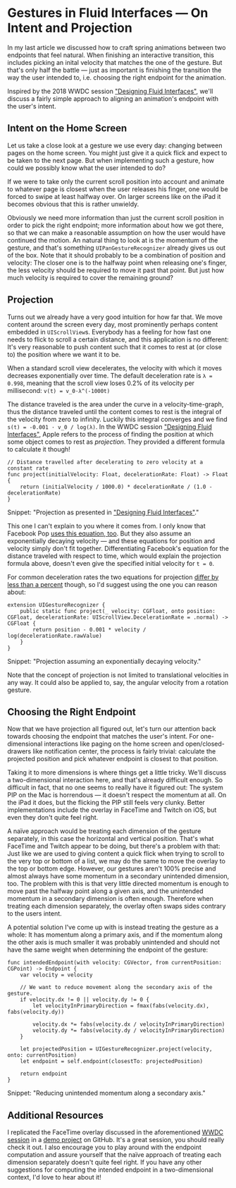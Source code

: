 # Gestures in Fluid Interfaces — On Intent and Projection

In my last article we discussed how to craft spring animations between two endpoints that feel natural. When finishing an interactive transition, this includes picking an inital velocity that matches the one of the gesture. But that's only half the battle — just as important is finishing the transition the way the user intended to, i.e. choosing the right endpoint for the animation.

Inspired by the 2018 WWDC session ["Designing Fluid Interfaces"][Designing Fluid Interfaces], we'll discuss a fairly simple approach to aligning an animation's endpoint with the user's intent.


## Intent on the Home Screen

Let us take a close look at a gesture we use every day: changing between pages on the home screen. You might just give it a quick flick and expect to be taken to the next page. But when implementing such a gesture, how could we possibly know what the user intended to do?

If we were to take only the current scroll position into account and animate to whatever page is closest when the user releases his finger, one would be forced to swipe at least halfway over. On larger screens like on the iPad it becomes obvious that this is rather unwieldy.

Obviously we need more information than just the current scroll position in order to pick the right endpoint; more information about how we got there, so that we can make a reasonable assumption on how the user would have continued the motion. An natural thing to look at is the momentum of the gesture, and that's something `UIPanGestureRecognizer` already gives us out of the box. Note that it should probably to be a combination of position and velocity: The closer one is to the halfway point when releasing one's finger, the less velocity should be required to move it past that point. But just how much velocity is required to cover the remaining ground?


## Projection

Turns out we already have a very good intuition for how far that. We move content around the screen every day, most prominently perhaps content embedded in `UIScrollView`s. Everybody has a feeling for how fast one needs to flick to scroll a certain distance, and this application is no different: It's very reasonable to push content such that it comes to rest at (or close to) the position where we want it to be.

When a standard scroll view decelerates, the velocity with which it moves decreases exponentially over time. The default deceleration rate is `λ = 0.998`, meaning that the scroll view loses 0.2% of its velocity per millisecond: `v(t) = v_0·λ^(-1000t)`

The distance traveled is the area under the curve in a velocity-time-graph, thus the distance traveled until the content comes to rest is the integral of the velocity from zero to infinity. Luckily this integral converges and we find `s(t) = -0.001 · v_0 / log(λ)`. In the WWDC session ["Designing Fluid Interfaces"][Designing Fluid Interfaces], Apple refers to the process of finding the position at which some object comes to rest as _projection_. They provided a different formula to calculate it though!

```
// Distance travelled after decelerating to zero velocity at a constant rate
func project(initialVelocity: Float, decelerationRate: Float) -> Float {
    return (initialVelocity / 1000.0) * decelerationRate / (1.0 - decelerationRate)
}
```
Snippet: "Projection as presented in ["Designing Fluid Interfaces"][Designing Fluid Interfaces]."

This one I can't explain to you where it comes from. I only know that Facebook Pop [uses this equation, too][Facebook Implementation]. But they also assume an exponentially decaying velocity — and these equations for position and velocity simply don't fit together. Differentiating Facebook's equation for the distance traveled with respect to time, which would explain the projection formula above, doesn't even give the specified initial velocity for `t = 0`.

For common deceleration rates the two equations for projection [differ by less than a percent][Projection Comparison] though, so I'd suggest using the one you can reason about:

```
extension UIGestureRecognizer {
    public static func project(_ velocity: CGFloat, onto position: CGFloat, decelerationRate: UIScrollView.DecelerationRate = .normal) -> CGFloat {
        return position - 0.001 * velocity / log(decelerationRate.rawValue)
    }
}
```
Snippet: "Projection assuming an exponentially decaying velocity."

Note that the concept of projection is not limited to translational velocities in any way. It could also be applied to, say, the angular velocity from a rotation gesture.


## Choosing the Right Endpoint

Now that we have projection all figured out, let's turn our attention back towards choosing the endpoint that matches the user's intent. For one-dimensional interactions like paging on the home screen and open/closed-drawers like notification center, the process is fairly trivial: calculate the projected position and pick whatever endpoint is closest to that position.

Taking it to more dimensions is where things get a little tricky. We'll discuss a two-dimensional interaction here, and that's already difficult enough. So difficult in fact, that no one seems to really have it figured out: The system PIP on the Mac is horrendous — it doesn't respect the momentum at all. On the iPad it does, but the flicking the PIP still feels very clunky. Better implementations include the overlay in FaceTime and Twitch on iOS, but even they don't quite feel right.

A naïve approach would be treating each dimension of the gesture separately, in this case the horizontal and vertical position. That's what FaceTime and Twitch appear to be doing, but there's a problem with that: Just like we are used to giving content a quick flick when trying to scroll to the very top or bottom of a list, we may do the same to move the overlay to the top or bottom edge. However, our gestures aren't 100% precise and almost always have some momentum in a secondary unintended dimension, too. The problem with this is that very little directed momentum is enough to move past the halfway point along a given axis, and the unintended momentum in a secondary dimension is often enough. Therefore when treating each dimension separately, the overlay often swaps sides contrary to the users intent.

A potential solution I've come up with is instead treating the gesture as a whole: It has momentum along a primary axis, and if the momentum along the other axis is much smaller it was probably unintended and should not have the same weight when determining the endpoint of the gesture:

```
func intendedEndpoint(with velocity: CGVector, from currentPosition: CGPoint) -> Endpoint {
    var velocity = velocity

    // We want to reduce movement along the secondary axis of the gesture.
    if velocity.dx != 0 || velocity.dy != 0 {
        let velocityInPrimaryDirection = fmax(fabs(velocity.dx), fabs(velocity.dy))

        velocity.dx *= fabs(velocity.dx / velocityInPrimaryDirection)
        velocity.dy *= fabs(velocity.dy / velocityInPrimaryDirection)
    }

    let projectedPosition = UIGestureRecognizer.project(velocity, onto: currentPosition)
    let endpoint = self.endpoint(closestTo: projectedPosition)

    return endpoint
}
```
Snippet: "Reducing unintended momentum along a secondary axis."


## Additional Resources

I replicated the FaceTime overlay discussed in the aforementioned [WWDC session][Designing Fluid Interfaces] in a [demo project][GitHub Repository] on GitHub. It's a great session, you should really check it out. I also encourage you to play around with the endpoint computation and assure yourself that the naïve approach of treating each dimension separately doesn't quite feel right. If you have any other suggestions for computing the intended endpoint in a two-dimensional context, I'd love to hear about it!


[GitHub Repository]: https://github.com/jenox/UIKit-Playground/tree/master/02-Gestures-In-Fluid-Interfaces/ "Gestures In Fluid Interfaces"
[Designing Fluid Interfaces]: https://developer.apple.com/videos/play/wwdc2018/803/ "Designing Fluid Interfaces"
[Facebook Implementation]: https://github.com/facebook/pop/blob/92b2c5b7bcad64f7507da34f921492c71ff1d330/pop/POPDecayAnimationInternal.h#L34 "Facebook Pop on Github"
[Projection Comparison]: https://www.wolframalpha.com/input/?i=plot+1%2F1000*lambda%2F(1-lambda)+and+-1%2F(1000log(lambda))+from+0.8+to+1
